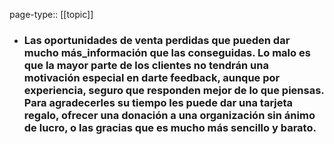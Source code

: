 page-type:: [[topic]]
- ### Las oportunidades de venta perdidas que pueden dar mucho más_información que las conseguidas. Lo malo es que la mayor parte de los clientes no tendrán una motivación especial en darte feedback, aunque por experiencia, seguro que responden mejor de lo que piensas. Para agradecerles su tiempo les puede dar una tarjeta regalo, ofrecer una donación a una organización sin ánimo de lucro, o las gracias que es mucho más sencillo y barato.



